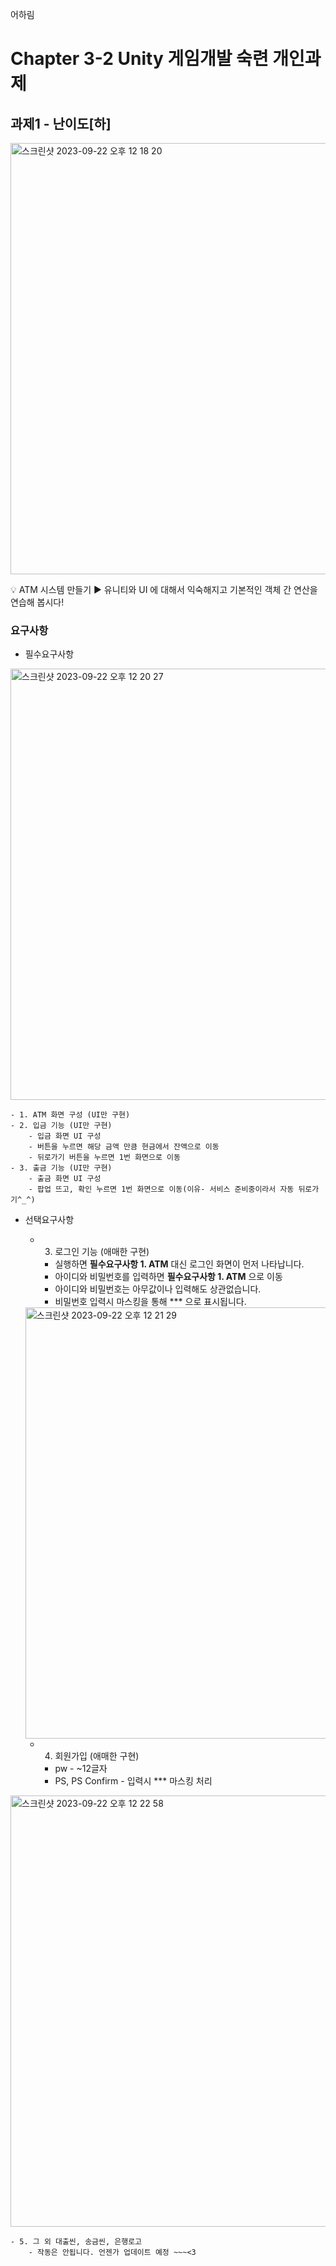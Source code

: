 
어하림
# Chapter 3-2 Unity 게임개발 숙련 개인과제

## 과제1 - 난이도[하]

<img width="690" alt="스크린샷 2023-09-22 오후 12 18 20" src="https://github.com/eohalim/SBankATM/assets/141598175/999ad5ab-0c28-4150-9d50-b2daa82f7689">

💡 ATM 시스템 만들기
▶ 유니티와 UI 에 대해서 익숙해지고 기본적인 객체 간 연산을 연습해 봅시다!

### 요구사항
- 필수요구사항

<img width="690" alt="스크린샷 2023-09-22 오후 12 20 27" src="https://github.com/eohalim/SBankATM/assets/141598175/2575a60c-86b9-4350-a267-bf04249ba123">


    - 1. ATM 화면 구성 (UI만 구현)
    - 2. 입금 기능 (UI만 구현)
        - 입금 화면 UI 구성
        - 버튼을 누르면 해당 금액 만큼 현금에서 잔액으로 이동  
        - 뒤로가기 버튼을 누르면 1번 화면으로 이동
    - 3. 출금 기능 (UI만 구현)
        - 출금 화면 UI 구성
        - 팝업 뜨고, 확인 누르면 1번 화면으로 이동(이유- 서비스 준비중이라서 자동 뒤로가기^_^)

        
- 선택요구사항
  
    - 3. 로그인 기능 (애매한 구현)
        - 실행하면 **필수요구사항 1. ATM** 대신 로그인 화면이 먼저 나타납니다.
        - 아이디와 비밀번호를  입력하면 **필수요구사항 1. ATM** 으로 이동
        - 아이디와 비밀번호는 아무값이나 입력해도 상관없습니다.
        - 비밀번호 입력시 마스킹을 통해 *** 으로 표시됩니다.

   <img width="690" alt="스크린샷 2023-09-22 오후 12 21 29" src="https://github.com/eohalim/SBankATM/assets/141598175/fcd018c3-b943-4a7f-942d-898c3eb2199f">

  
    - 4. 회원가입 (애매한 구현)
        - pw - ~12글자
        - PS, PS Confirm  - 입력시 *** 마스킹 처리


<img width="690" alt="스크린샷 2023-09-22 오후 12 22 58" src="https://github.com/eohalim/SBankATM/assets/141598175/bef39ab0-6eab-45ac-9f6f-490f2d231fae">


    - 5. 그 외 대출씬, 송금씬, 은행로고 
        - 작동은 안됩니다. 언젠가 업데이트 예정 ~~~<3

    
